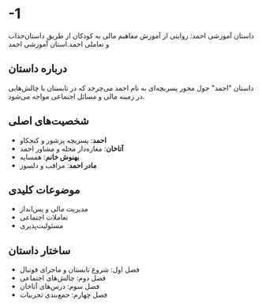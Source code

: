 # -1
داستان آموزشی احمد: روایتی از آموزش مفاهیم مالی به کودکان از طریق داستان‌جذاب و تعاملی احمد.استان آموزشی احمد

## درباره داستان
داستان "احمد" حول محور پسربچه‌ای به نام احمد می‌چرخد که در تابستان با چالش‌هایی در زمینه مالی و مسائل اجتماعی مواجه می‌شود.

## شخصیت‌های اصلی
- **احمد**: پسربچه پرشور و کنجکاو
- **آتاخان**: مغازه‌دار محله و مشاور احمد
- **بهنوش خانم**: همسایه
- **مادر احمد**: مراقب و دلسوز

## موضوعات کلیدی
- مدیریت مالی و پس‌انداز
- تعاملات اجتماعی
- مسئولیت‌پذیری

## ساختار داستان
- فصل اول: شروع تابستان و ماجرای فوتبال
- فصل دوم: چالش‌های اجتماعی
- فصل سوم: درس‌های آتاخان
- فصل چهارم: جمع‌بندی تجربیات
